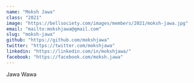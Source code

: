 ```yaml
---
name: "Moksh Jawa"
class: "2021"
image: "https://bellsociety.com/images/members/2021/moksh-jawa.jpg"
email: "mailto:mokshjawa@gmail.com"
slug: "moksh-jawa"
github: "https://github.com/mokshjawa"
twitter: "https://twitter.com/mokshjawa"
linkedin: "https://linkedin.com/in/mokshjawa/"
facebook: "https://facebook.com/moksh.jawa"
---
```

Jawa Wawa